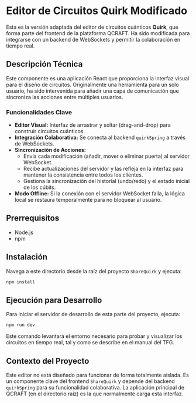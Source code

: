 # Editor de Circuitos Quirk Modificado

Esta es la versión adaptada del editor de circuitos cuánticos **Quirk**, que forma parte del frontend de la plataforma QCRAFT. Ha sido modificada para integrarse con un backend de WebSockets y permitir la colaboración en tiempo real.

## Descripción Técnica

Este componente es una aplicación React que proporciona la interfaz visual para el diseño de circuitos. Originalmente una herramienta para un solo usuario, ha sido intervenida para añadir una capa de comunicación que sincroniza las acciones entre múltiples usuarios.

### Funcionalidades Clave

-   **Editor Visual:** Interfaz de arrastrar y soltar (drag-and-drop) para construir circuitos cuánticos.
-   **Integración Colaborativa:** Se conecta al backend `quirkSpring` a través de WebSockets.
-   **Sincronización de Acciones:**
    -   Envía cada modificación (añadir, mover o eliminar puerta) al servidor WebSocket.
    -   Recibe actualizaciones del servidor y las refleja en la interfaz para mantener la consistencia entre todos los clientes.
    -   Gestiona la sincronización del historial (undo/redo) y el estado inicial de los cúbits.
-   **Modo Offline:** Si la conexión con el servidor WebSocket falla, la lógica local se restaura temporalmente para no bloquear al usuario.

## Prerrequisitos

-   Node.js
-   npm

## Instalación

Navega a este directorio desde la raíz del proyecto `ShareQuirk` y ejecuta:

```bash
npm install
```

## Ejecución para Desarrollo

Para iniciar el servidor de desarrollo de esta parte del proyecto, ejecuta:

```bash
npm run dev
```

Este comando levantará el entorno necesario para probar y visualizar los circuitos en tiempo real, tal y como se describe en el manual del TFG.

## Contexto del Proyecto

Este editor no está diseñado para funcionar de forma totalmente aislada. Es un componente clave del frontend `ShareQuirk` y depende del backend `quirkSpring` para su funcionalidad colaborativa. La aplicación principal de QCRAFT (en el directorio raíz) es la que normalmente carga esta interfaz.